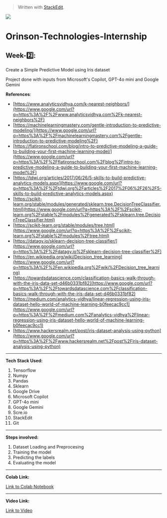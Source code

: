 ﻿


> Written with [StackEdit](https://stackedit.io/).

<img align="center" src="https://media.licdn.com/dms/image/v2/D4D0BAQE-K-DGUOJLfA/company-logo_200_200/company-logo_200_200/0/1723583895167/orinsontechnologies_logo?e=2147483647&v=beta&t=UMjMF0paVp2BOXZoO_NAwknwlcXtbMfDz83tedluJvs">

# Orinson-Technologies-Internship

## Week-2️⃣:

Create a Simple Predictive Model using Iris dataset

Project done with inputs from Microsoft's Copilot, GPT-4o mini and Google Gemini

**References**:

 -  [https://www.analyticsvidhya.com/k-nearest-neighbors/](https://www.google.com/url?q=https%3A%2F%2Fwww.analyticsvidhya.com%2Fk-nearest-neighbors%2F)
 -  [https://machinelearningmastery.com/gentle-introduction-to-predictive-modeling/](https://www.google.com/url?q=https%3A%2F%2Fmachinelearningmastery.com%2Fgentle-introduction-to-predictive-modeling%2F)
 -  [https://flatironschool.com/blog/intro-to-predictive-modeling-a-guide-to-building-your-first-machine-learning-model/](https://www.google.com/url?q=https%3A%2F%2Fflatironschool.com%2Fblog%2Fintro-to-predictive-modeling-a-guide-to-building-your-first-machine-learning-model%2F)
 -  [https://tdwi.org/articles/2017/06/26/5-skills-to-build-predictive-analytics-models.aspx](https://www.google.com/url?q=https%3A%2F%2Ftdwi.org%2Farticles%2F2017%2F06%2F26%2F5-skills-to-build-predictive-analytics-models.aspx)
 -  [https://scikit-learn.org/stable/modules/generated/sklearn.tree.DecisionTreeClassifier.html](https://www.google.com/url?q=https%3A%2F%2Fscikit-learn.org%2Fstable%2Fmodules%2Fgenerated%2Fsklearn.tree.DecisionTreeClassifier.html)
 -  [https://scikit-learn.org/stable/modules/tree.html](https://www.google.com/url?q=https%3A%2F%2Fscikit-learn.org%2Fstable%2Fmodules%2Ftree.html)
 -  [https://datagy.io/sklearn-decision-tree-classifier/](https://www.google.com/url?q=https%3A%2F%2Fdatagy.io%2Fsklearn-decision-tree-classifier%2F)
 -  [https://en.wikipedia.org/wiki/Decision_tree_learning](https://www.google.com/url?q=https%3A%2F%2Fen.wikipedia.org%2Fwiki%2FDecision_tree_learning)
 -  [https://towardsdatascience.com/classification-basics-walk-through-with-the-iris-data-set-d46b0331bf82](https://www.google.com/url?q=https%3A%2F%2Ftowardsdatascience.com%2Fclassification-basics-walk-through-with-the-iris-data-set-d46b0331bf82)
 -  [https://medium.com/analytics-vidhya/linear-regression-using-iris-dataset-hello-world-of-machine-learning-b0feecac9cc1](https://www.google.com/url?q=https%3A%2F%2Fmedium.com%2Fanalytics-vidhya%2Flinear-regression-using-iris-dataset-hello-world-of-machine-learning-b0feecac9cc1)
 -  [https://www.hackersrealm.net/post/iris-dataset-analysis-using-python](https://www.google.com/url?q=https%3A%2F%2Fwww.hackersrealm.net%2Fpost%2Firis-dataset-analysis-using-python)
---


**Tech Stack Used:**
1. Tensorflow
2. Numpy
3. Pandas
4. Sklearn
5. Google Drive
6. Microsoft Copilot
7. GPT-4o mini
8. Google Gemini
9. Scre.io
10. StackEdit
11. Git
---

**Steps involved:**

 
 1. Dataset Loading and Preprocesing
 2. Training the model
 3. Predicting the labels
 4. Evaluating the model

---
**Colab Link:**

[Link to Colab Notebook](https://colab.research.google.com/drive/1fG_b4aBThADWb-koiW_CIY_vuqK50c4_?usp=sharing)

---
**Video Link:**

[Link to Video](https://youtu.be/F0-qDQVlix0)

 

